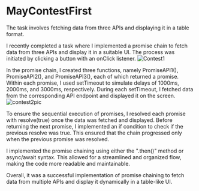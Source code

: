 # MayContestFirst
The task involves fetching data from three APIs and displaying it in a table format.


I recently completed a task where I implemented a promise chain to fetch data from three APIs and display it in a suitable UI. The process was initiated by clicking a button with an onClick listener.
![Contest1](https://github.com/Trimbak15/MayContestFirst/assets/118504736/c72bfdf9-1627-4f59-bf22-76e8e4a8359e)

In the promise chain, I created three functions, namely PromiseAPI1(), PromiseAPI2(), and PromiseAPI3(), each of which returned a promise. Within each promise, I used setTimeout to simulate delays of 1000ms, 2000ms, and 3000ms, respectively. During each setTimeout, I fetched data from the corresponding API endpoint and displayed it on the screen.
![contest2pic](https://github.com/Trimbak15/MayContestFirst/assets/118504736/866443ef-51f5-4857-8683-8b7bbfc6550a)

To ensure the sequential execution of promises, I resolved each promise with resolve(true) once the data was fetched and displayed. Before returning the next promise, I implemented an if condition to check if the previous resolve was true. This ensured that the chain progressed only when the previous promise was resolved.

I implemented the promise chaining using either the ".then()" method or async/await syntax. This allowed for a streamlined and organized flow, making the code more readable and maintainable.

Overall, it was a successful implementation of promise chaining to fetch data from multiple APIs and display it dynamically in a table-like UI.



